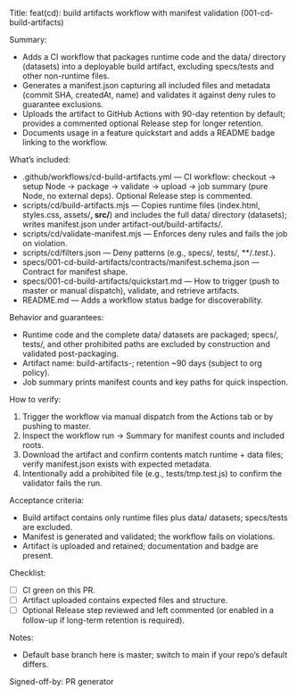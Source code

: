 Title: feat(cd): build artifacts workflow with manifest validation (001-cd-build-artifacts)

Summary:
- Adds a CI workflow that packages runtime code and the data/ directory (datasets) into a deployable build artifact, excluding specs/tests and other non-runtime files.
- Generates a manifest.json capturing all included files and metadata (commit SHA, createdAt, name) and validates it against deny rules to guarantee exclusions.
- Uploads the artifact to GitHub Actions with 90-day retention by default; provides a commented optional Release step for longer retention.
- Documents usage in a feature quickstart and adds a README badge linking to the workflow.

What’s included:
- .github/workflows/cd-build-artifacts.yml — CI workflow: checkout → setup Node → package → validate → upload → job summary (pure Node, no external deps). Optional Release step is commented.
- scripts/cd/build-artifacts.mjs — Copies runtime files (index.html, styles.css, assets/**, src/**) and includes the full data/ directory (datasets); writes manifest.json under artifact-out/build-artifacts/.
- scripts/cd/validate-manifest.mjs — Enforces deny rules and fails the job on violation.
- scripts/cd/filters.json — Deny patterns (e.g., specs/, tests/, **/*.test.*).
- specs/001-cd-build-artifacts/contracts/manifest.schema.json — Contract for manifest shape.
- specs/001-cd-build-artifacts/quickstart.md — How to trigger (push to master or manual dispatch), validate, and retrieve artifacts.
- README.md — Adds a workflow status badge for discoverability.

Behavior and guarantees:
- Runtime code and the complete data/ datasets are packaged; specs/, tests/, and other prohibited paths are excluded by construction and validated post-packaging.
- Artifact name: build-artifacts-<sha>; retention ~90 days (subject to org policy).
- Job summary prints manifest counts and key paths for quick inspection.

How to verify:
1) Trigger the workflow via manual dispatch from the Actions tab or by pushing to master.
2) Inspect the workflow run → Summary for manifest counts and included roots.
3) Download the artifact and confirm contents match runtime + data files; verify manifest.json exists with expected metadata.
4) Intentionally add a prohibited file (e.g., tests/tmp.test.js) to confirm the validator fails the run.

Acceptance criteria:
- Build artifact contains only runtime files plus data/ datasets; specs/tests are excluded.
- Manifest is generated and validated; the workflow fails on violations.
- Artifact is uploaded and retained; documentation and badge are present.

Checklist:
- [ ] CI green on this PR.
- [ ] Artifact uploaded contains expected files and structure.
- [ ] Optional Release step reviewed and left commented (or enabled in a follow-up if long-term retention is required).

Notes:
- Default base branch here is master; switch to main if your repo’s default differs.

Signed-off-by: PR generator
